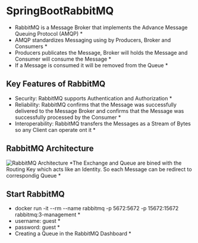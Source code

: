 # SpringBootRabbitMQ

* RabbitMQ is a Message Broker that implements the Advance Message Queuing Protocol (AMQP) *
* AMQP standardizes Messaging using by Producers, Broker and Consumers *
* Producers publicates the Message, Broker will holds the Message and Consumer will consume the Message *
* If a Message is consumed it will be removed from the Queue *

## Key Features of RabbitMQ

* Security: RabbitMQ supports Authentication and Authorization *
* Reliability: RabbitMQ confirms that the Message was successfully delivered to the Message Broker and confirms that the Message was successfully processed by the Consumer *
* Interoperability: RabbitMQ transfers the Messages as a Stream of Bytes so any Client can operate ont it *

## RabbitMQ Architecture

![RabbitMQ Architecture](https://user-images.githubusercontent.com/29623199/118953881-833f6880-b95d-11eb-9496-944021242fea.JPG)
*The Exchange and Queue are bined with the Routing Key which acts like an Identity. So each Message can be redirect to correspondig Queue *


## Start RabbitMQ

* docker run -it --rm --name rabbitmq -p 5672:5672 -p 15672:15672 rabbitmq:3-management *
* username: guest *
* password: guest *
* Creating a Queue in the RabbitMQ Dashboard *